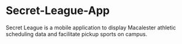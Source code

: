 # Secret-League-App

Secret League is a mobile application to display Macalester athletic scheduling data and facilitate pickup sports on campus.
